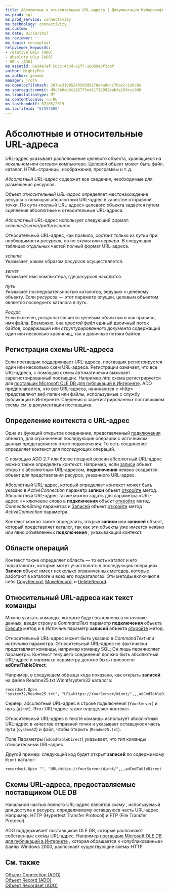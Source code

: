 ```yaml
---
title: Абсолютные и относительные URL-адреса | Документация Майкрософт
ms.prod: sql
ms.prod_service: connectivity
ms.technology: connectivity
ms.custom: ''
ms.date: 01/19/2017
ms.reviewer: ''
ms.topic: conceptual
helpviewer_keywords:
- relative URLs [ADO]
- absolute URLs [ADO]
- URLs [ADO]
ms.assetid: 6a34a7ef-50cc-4c3d-82f7-106b9a8f3caf
author: MightyPen
ms.author: genemi
manager: jroth
ms.openlocfilehash: 207ac319852435d3d0178e4a0dcc78a1cc1a0c8e
ms.sourcegitcommit: d9c5b9ab3c282775ed61712892eeb3e150ccc808
ms.translationtype: MT
ms.contentlocale: ru-RU
ms.lasthandoff: 07/05/2019
ms.locfileid: "67597500"
---
```

# <a name="absolute-and-relative-urls"></a>Абсолютные и относительные URL-адреса
URL-адрес указывает расположение целевого объекта, хранящиеся на локальном или сетевом компьютере. Целевой объект может быть файл, каталог, HTML-страницы, изображения, программы и т. д.  
  
 *Абсолютный URL-адрес* содержит все сведения, необходимые для размещения ресурсов.  
  
 Объект *относительный URL-адрес* определяет местонахождение ресурса с помощью абсолютный URL-адрес в качестве отправной точки. По сути «полный URL-адрес» целевого объекта задается путем сцепления абсолютные и относительные URL-адреса.  
  
 *Абсолютный URL-адрес* использует следующий формат: *scheme://server/path/resource*  
  
 Относительный URL-адрес, как правило, состоит только из *путь*и при необходимости *ресурсов*, но не *схемы* или *сервера*. В следующих таблицах отдельных частей полный формат URL-адреса.  
  
 *scheme*  
 Указывает, каким образом *ресурсов* осуществляется.  
  
 *server*  
 Указывает имя компьютера, где *ресурсов* находится.  
  
 *путь*  
 Указывает последовательностью каталогов, ведущих к целевому объекту. Если *ресурсов* — этот параметр опущен, целевым объектом является последнего каталога в *путь*.  
  
 *Ресурс*  
 Если включен, *ресурсов* является целевым объектом и как правило, имя файла. Возможно, она *простой файл* единый двоичный поток байтов, содержащий или *структурированного документа* содержащий один или несколько хранилищ, так и двоичные потоки байтов.  
  
## <a name="url-scheme-registration"></a>Регистрация схемы URL-адреса  
 Если поставщик поддерживает URL-адреса, поставщик регистрируется один или несколько схем URL-адреса. Регистрации означает, что все URL-адреса, с помощью схемы автоматически вызывает зарегистрированный поставщик. Например *http* схема регистрируется для [поставщик Microsoft OLE DB для публикаций в Интернете](../../../ado/guide/appendixes/microsoft-ole-db-provider-for-internet-publishing.md). ADO предполагается, что все URL-адреса, начинаются с «http» представляют веб-папки или файлы, используемые с службу публикации в Интернете. Сведения о зарегистрированных поставщиком схемы см. в документации поставщика.  
  
## <a name="defining-context-with-a-url"></a>Определение контекста с URL-адрес  
 Одна из функций открытое соединение, представленный [подключения](../../../ado/reference/ado-api/connection-object-ado.md) объекта, для ограничения последующие операции с источником данных представляется этого подключения. То есть соединение определяет контекст для последующих операций.  
  
 С помощью ADO 2.7 или более поздней версии абсолютный URL-адрес можно также определить контекст. Например, если [записи](../../../ado/reference/ado-api/record-object-ado.md) объект открыт с абсолютным URL-адресом, **подключения** неявно создается объект для представления ресурса, указанного URL-адрес.  
  
 Абсолютный URL-адрес, который определяет контекст может быть указано в *ActiveConnection* параметр **записи** объект [откройте](../../../ado/reference/ado-api/open-method-ado-record.md) метод. Абсолютный URL-адрес также можно задать для параметра «URL-адрес =» ключевое слово в **подключения** объект [откройте](../../../ado/reference/ado-api/open-method-ado-connection.md) метод *ConnectionString* параметра и [Записей](../../../ado/reference/ado-api/recordset-object-ado.md) объект [откройте](../../../ado/reference/ado-api/open-method-ado-recordset.md) метод *ActiveConnection* параметра.  
  
 Контекст можно также определить, открыв **записи** или **записей** объект, который представляет каталог, так как эти объекты уже имеется неявно или явно объявленных **подключения**  , указывающий контекст.  
  
## <a name="scoped-operations"></a>Области операций  
 Контекст также определяет область — то есть каталог и его подкаталогах, которые могут участвовать в последующих операциях. **Записи** объект имеет несколько ограниченных методов, которые работают в каталоге и всех его подкаталогах. Эти методы включают в себя [CopyRecord](../../../ado/reference/ado-api/copyrecord-method-ado.md), [MoveRecord](../../../ado/reference/ado-api/moverecord-method-ado.md), и [DeleteRecord](../../../ado/reference/ado-api/deleterecord-method-ado.md).  
  
## <a name="relative-urls-as-command-text"></a>Относительный URL-адреса как текст команды  
 Можно указать команды, которые будут выполнены в источнике данных, введя строку в *CommandText* параметр **подключения** объекта [Execute](../../../ado/reference/ado-api/execute-method-ado-connection.md) метод и в  *Источник* параметр **записей** объекта [откройте](../../../ado/reference/ado-api/open-method-ado-recordset.md) метод.  
  
 Относительный URL-адрес может быть указано в *CommandText* или *источника* параметра. Относительный URL-адрес не фактически представляет команды, например команду SQL; Он лишь перечисляет параметры. Контекст текущего соединения должно быть абсолютный URL-адрес и *параметр* параметру должно быть присвоено **adCmdTableDirect**.  
  
 Например, в следующем образце кода показано, как открыть **записей** на файле Readme25.txt Winnt/system32 каталога:  
  
```  
recordset.Open "system32/Readme25.txt", "URL=https://YourServer/Winnt/",,,adCmdTableDirect  
```  
  
 Сервер, абсолютный URL-адрес в строке подключения (`YourServer`) и путь (`Winnt`). Этот URL-адрес также определяет контекст.  
  
 Относительный URL-адрес в тексте команды использует абсолютный URL-адрес в качестве отправной точки и указывает оставшуюся часть пути (`system32`) и файл, чтобы открыть (`Readme25.txt`).  
  
 Поле Параметры (`adCmdTableDirect`) указывает, что тип команды относительный URL-адрес.  
  
 Другой пример: следующий код будет открыт **записей** по содержимому `Winnt` каталог:  
  
```  
recordset.Open "", "URL=https://YourServer/Winnt/",,,adCmdTableDirect  
```  
  
## <a name="ole-db-provider-supplied-url-schemes"></a>Схемы URL-адреса, предоставляемые поставщиком OLE DB  
 Начальной частью полного URL-адрес является *схему* , используемый для доступа к ресурсу, определяемому оставшуюся часть URL-адрес. Например, HTTP (Hypertext Transfer Protocol) и FTP (File Transfer Protocol).  
  
 ADO поддерживает поставщиков OLE DB, которые распознают собственные схемы URL-адрес. Например [поставщик Microsoft OLE DB для публикаций в Интернете](../../../ado/guide/appendixes/microsoft-ole-db-provider-for-internet-publishing.md) *,* которая обращается к «опубликованные» файлы Windows 2000, распознает существующие схемы HTTP.  
  
## <a name="see-also"></a>См. также  
 [Объект Connection (ADO)](../../../ado/reference/ado-api/connection-object-ado.md)   
 [Объект Record (ADO)](../../../ado/reference/ado-api/record-object-ado.md)   
 [Объект Recordset (ADO)](../../../ado/reference/ado-api/recordset-object-ado.md)
